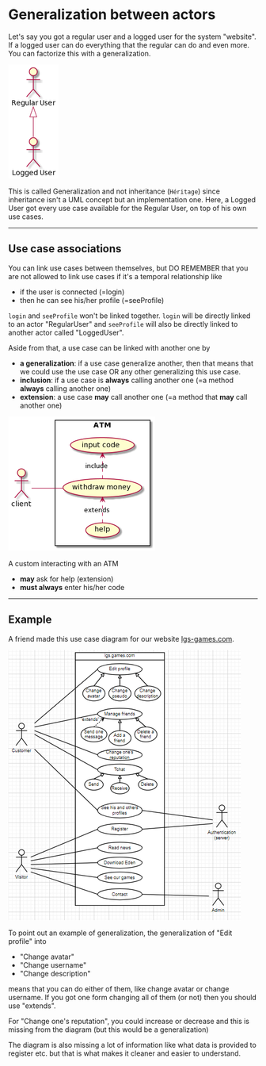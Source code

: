# Generalization between actors

Let's say you got a regular user and a logged user for the system "website". If a logged user can do everything that the regular can do and even more. You can factorize this with a generalization.

![Generalization example](images/u-HqA2v9B2efpStXukIqyibFJqzDKGWjJYsoKaWiLd1CoStC0qa4fQQNvYGMGMLiQdHruN8EgNafGEq0.png)

This is called Generalization and not inheritance (`Héritage`) since inheritance isn't a UML concept but an implementation one. Here, a Logged User got every use case available for the Regular User, on top of his own use cases.

<hr class="sr">

## Use case associations

You can link use cases between themselves, but DO REMEMBER that you are not allowed to link use cases if it's a temporal relationship like

* if the user is connected (=login)
* then he can see his/her profile (=seeProfile)

`login` and `seeProfile` won't be linked together. `login` will be directly linked to an actor "RegularUser" and `seeProfile` will also be directly linked to another actor called "LoggedUser".

Aside from that, a use case can be linked with another one by

* **a generalization**: if a use case generalize another,  then that means that we could use the use case OR any other generalizing this use case.
* **inclusion**: if a use case is **always** calling another one (=a method **always** calling another one)
* **extension**: a use case **may** call another one (=a method that **may** call another one)

![ATM example](images/NOyn3eCm34Ndz1H_X84UWA6Y1-ZKNi1AN8W82Gf655MzUqsHEZ1OilzxbcLZcaaeopo4ap61dm99oBxj.png)

A custom interacting with an ATM

* **may** ask for help (extension)
* **must always** enter his/her code

<hr class="sr">

## Example

A friend made this use case diagram for our website [lgs-games.com](https://lgs-games.com/).

![example](images/unknown.png)

To point out an example of generalization, the generalization of "Edit profile" into

* "Change avatar"
* "Change username"
* "Change description"

means that you can do either of them, like change avatar or change username. If you got one form changing all of them (or not) then you should use "extends".

For "Change one's reputation", you could increase or decrease and this is missing from the diagram (but this would be a generalization)

The diagram is also missing a lot of information like what data is provided to register etc. but that is what makes it cleaner and easier to understand.